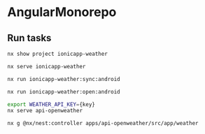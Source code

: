 # AngularMonorepo

## Run tasks

```sh
nx show project ionicapp-weather
```
```sh
nx serve ionicapp-weather
```
```sh
nx run ionicapp-weather:sync:android
```
```sh
nx run ionicapp-weather:open:android
```


```sh
export WEATHER_API_KEY={key}
nx serve api-openweather
```
```sh
nx g @nx/nest:controller apps/api-openweather/src/app/weather
```
